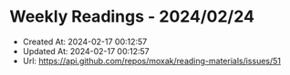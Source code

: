 # Weekly Readings - 2024/02/24

- Created At: 2024-02-17 00:12:57
- Updated At: 2024-02-17 00:12:57
- Url: https://api.github.com/repos/moxak/reading-materials/issues/51


